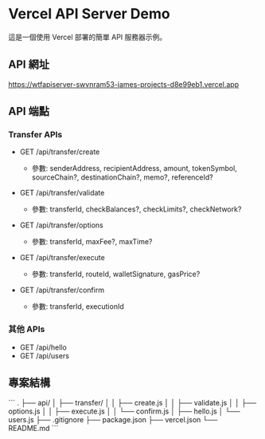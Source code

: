 # Vercel API Server Demo

這是一個使用 Vercel 部署的簡單 API 服務器示例。

## API 網址
https://wtfapiserver-swvnram53-james-projects-d8e99eb1.vercel.app

## API 端點

### Transfer APIs
- GET /api/transfer/create
  - 參數: senderAddress, recipientAddress, amount, tokenSymbol, sourceChain?, destinationChain?, memo?, referenceId?

- GET /api/transfer/validate
  - 參數: transferId, checkBalances?, checkLimits?, checkNetwork?

- GET /api/transfer/options
  - 參數: transferId, maxFee?, maxTime?

- GET /api/transfer/execute
  - 參數: transferId, routeId, walletSignature, gasPrice?

- GET /api/transfer/confirm
  - 參數: transferId, executionId

### 其他 APIs
- GET /api/hello
- GET /api/users

## 專案結構
\`\`\`
.
├── api/
│   ├── transfer/
│   │   ├── create.js
│   │   ├── validate.js
│   │   ├── options.js
│   │   ├── execute.js
│   │   └── confirm.js
│   ├── hello.js
│   └── users.js
├── .gitignore
├── package.json
├── vercel.json
└── README.md
\`\`\`
